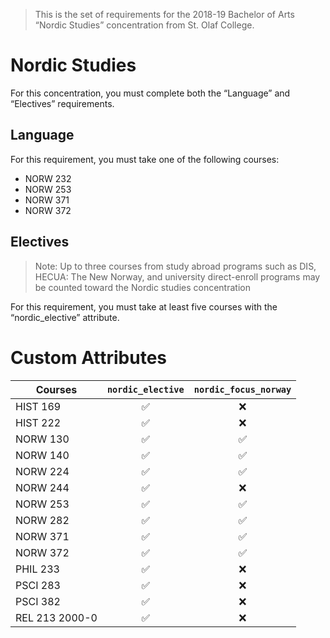 > This is the set of requirements for the 2018-19 Bachelor of Arts “Nordic Studies” concentration from St. Olaf College.

# Nordic Studies
For this concentration, you must complete both the “Language” and “Electives” requirements.

## Language
For this requirement, you must take one of the following courses:

- NORW 232
- NORW 253
- NORW 371
- NORW 372


## Electives
> Note: Up to three courses from study abroad programs such as DIS, HECUA: The New Norway, and university direct-enroll programs may be counted toward the Nordic studies concentration

For this requirement, you must take at least five courses with the “nordic_elective” attribute.

# Custom Attributes

Courses | `nordic_elective` | `nordic_focus_norway`
--- | :---: | :---:
HIST 169 | ✅ | ❌
HIST 222 | ✅ | ❌
NORW 130 | ✅ | ✅
NORW 140 | ✅ | ✅
NORW 224 | ✅ | ✅
NORW 244 | ✅ | ❌
NORW 253 | ✅ | ✅
NORW 282 | ✅ | ✅
NORW 371 | ✅ | ✅
NORW 372 | ✅ | ✅
PHIL 233 | ✅ | ❌
PSCI 283 | ✅ | ❌
PSCI 382 | ✅ | ❌
REL 213 2000-0 | ✅ | ❌

